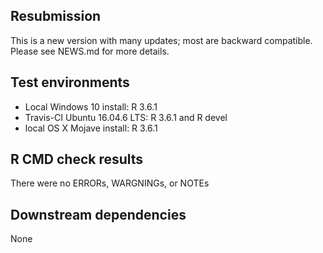 ## Resubmission
This is a new version with many updates; most are backward compatible. 
Please see NEWS.md for more details.

## Test environments
* Local Windows 10 install: R 3.6.1
* Travis-CI Ubuntu 16.04.6 LTS: R 3.6.1 and R devel
* local OS X Mojave install: R 3.6.1

## R CMD check results
There were no ERRORs, WARGNINGs, or NOTEs

## Downstream dependencies
None
